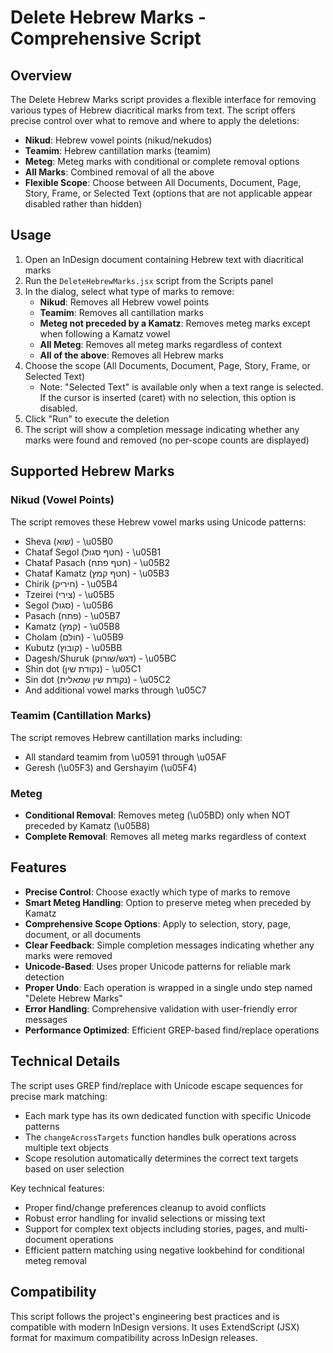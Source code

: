 # Delete Hebrew Marks - Comprehensive Script

## Overview

The Delete Hebrew Marks script provides a flexible interface for removing various types of Hebrew diacritical marks from text. The script offers precise control over what to remove and where to apply the deletions:

- **Nikud**: Hebrew vowel points (nikud/nekudos)
- **Teamim**: Hebrew cantillation marks (teamim)
- **Meteg**: Meteg marks with conditional or complete removal options
- **All Marks**: Combined removal of all the above
- **Flexible Scope**: Choose between All Documents, Document, Page, Story, Frame, or Selected Text (options that are not applicable appear disabled rather than hidden)

## Usage

1. Open an InDesign document containing Hebrew text with diacritical marks
2. Run the `DeleteHebrewMarks.jsx` script from the Scripts panel
3. In the dialog, select what type of marks to remove:
   - **Nikud**: Removes all Hebrew vowel points
   - **Teamim**: Removes all cantillation marks
   - **Meteg not preceded by a Kamatz**: Removes meteg marks except when following a Kamatz vowel
   - **All Meteg**: Removes all meteg marks regardless of context
   - **All of the above**: Removes all Hebrew marks
4. Choose the scope (All Documents, Document, Page, Story, Frame, or Selected Text)
   - Note: "Selected Text" is available only when a text range is selected. If the cursor is inserted (caret) with no selection, this option is disabled.
5. Click "Run" to execute the deletion
6. The script will show a completion message indicating whether any marks were found and removed (no per-scope counts are displayed)

## Supported Hebrew Marks

### Nikud (Vowel Points)
The script removes these Hebrew vowel marks using Unicode patterns:
- Sheva (שוא) - \u05B0
- Chataf Segol (חטף סגול) - \u05B1
- Chataf Pasach (חטף פתח) - \u05B2
- Chataf Kamatz (חטף קמץ) - \u05B3
- Chirik (חיריק) - \u05B4
- Tzeirei (צירי) - \u05B5
- Segol (סגול) - \u05B6
- Pasach (פתח) - \u05B7
- Kamatz (קמץ) - \u05B8
- Cholam (חולם) - \u05B9
- Kubutz (קובוץ) - \u05BB
- Dagesh/Shuruk (דגש/שורוק) - \u05BC
- Shin dot (נקודת שין) - \u05C1
- Sin dot (נקודת שין שמאלית) - \u05C2
- And additional vowel marks through \u05C7

### Teamim (Cantillation Marks)
The script removes Hebrew cantillation marks including:
- All standard teamim from \u0591 through \u05AF
- Geresh (\u05F3) and Gershayim (\u05F4)

### Meteg
- **Conditional Removal**: Removes meteg (\u05BD) only when NOT preceded by Kamatz (\u05B8)
- **Complete Removal**: Removes all meteg marks regardless of context

## Features

- **Precise Control**: Choose exactly which type of marks to remove
- **Smart Meteg Handling**: Option to preserve meteg when preceded by Kamatz
- **Comprehensive Scope Options**: Apply to selection, story, page, document, or all documents
- **Clear Feedback**: Simple completion messages indicating whether any marks were removed
- **Unicode-Based**: Uses proper Unicode patterns for reliable mark detection
- **Proper Undo**: Each operation is wrapped in a single undo step named "Delete Hebrew Marks"
- **Error Handling**: Comprehensive validation with user-friendly error messages
- **Performance Optimized**: Efficient GREP-based find/replace operations

## Technical Details

The script uses GREP find/replace with Unicode escape sequences for precise mark matching:
- Each mark type has its own dedicated function with specific Unicode patterns
- The `changeAcrossTargets` function handles bulk operations across multiple text objects
- Scope resolution automatically determines the correct text targets based on user selection

Key technical features:
- Proper find/change preferences cleanup to avoid conflicts
- Robust error handling for invalid selections or missing text
- Support for complex text objects including stories, pages, and multi-document operations
- Efficient pattern matching using negative lookbehind for conditional meteg removal

## Compatibility

This script follows the project's engineering best practices and is compatible with modern InDesign versions. It uses ExtendScript (JSX) format for maximum compatibility across InDesign releases.
